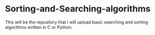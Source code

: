 # Sorting-and-Searching-algorithms
This will be the repository that i will upload basic searching and sorting algorithms written in C or Python.

